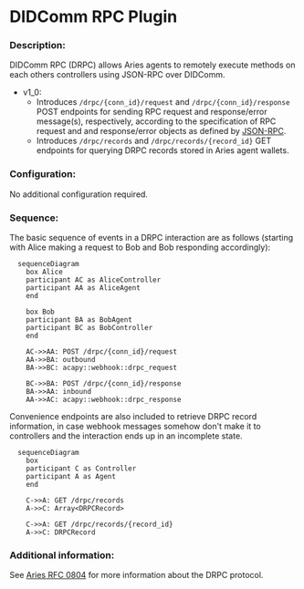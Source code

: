 # DIDComm RPC Plugin

### Description:

DIDComm RPC (DRPC) allows Aries agents to remotely execute methods on each others controllers using JSON-RPC over DIDComm.

- v1_0:
  - Introduces `/drpc/{conn_id}/request` and `/drpc/{conn_id}/response` POST endpoints for sending RPC request and response/error message(s), respectively, according to the specification of RPC request and and response/error objects as defined by [JSON-RPC](https://www.jsonrpc.org/specification).
  - Introduces `/drpc/records` and `/drpc/records/{record_id}` GET endpoints for querying DRPC records stored in Aries agent wallets.


### Configuration:

No additional configuration required.

### Sequence:

The basic sequence of events in a DRPC interaction are as follows (starting with Alice making a request to Bob and Bob responding accordingly):

```mermaid
  sequenceDiagram
    box Alice
    participant AC as AliceController
    participant AA as AliceAgent
    end

    box Bob
    participant BA as BobAgent
    participant BC as BobController
    end

    AC->>AA: POST /drpc/{conn_id}/request
    AA->>BA: outbound
    BA->>BC: acapy::webhook::drpc_request

    BC->>BA: POST /drpc/{conn_id}/response
    BA->>AA: inbound
    AA->>AC: acapy::webhook::drpc_response

```

Convenience endpoints are also included to retrieve DRPC record information, in case webhook messages somehow don't make it to controllers and the interaction ends up in an incomplete state.

```mermaid
  sequenceDiagram
    box
    participant C as Controller
    participant A as Agent
    end

    C->>A: GET /drpc/records
    A->>C: Array<DRPCRecord>

    C->>A: GET /drpc/records/{record_id}
    A->>C: DRPCRecord
```

### Additional information:

See [Aries RFC 0804](https://github.com/hyperledger/aries-rfcs/blob/bfa0bb23bda457a92a2a37a33b396f43ae84eb03/features/0804-didcomm-rpc/README.md) for more information about the DRPC protocol.